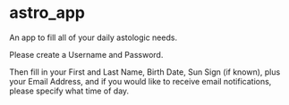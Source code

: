 # astro_app

An app to fill all of your daily astologic needs.

Please create a Username and Password.

Then fill in your First and Last Name, Birth Date, Sun Sign (if known), plus your Email Address, and if you would like to receive email notifications, please specify what time of day.

